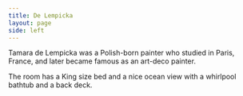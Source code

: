 ```yaml
---
title: De Lempicka
layout: page
side: left
---
```


Tamara de Lempicka was a Polish-born painter who studied in Paris, France, and later became famous as an art-deco painter.

The room has a King size bed and a nice ocean view with a whirlpool bathtub and a back deck.
